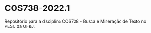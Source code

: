 # COS738-2022.1
Repositório  para a disciplina COS738 - Busca e Mineração de Texto no PESC da UFRJ.
